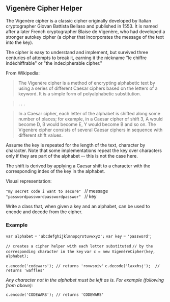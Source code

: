 ## Vigenère Cipher Helper

The Vigenère cipher is a classic cipher originally developed by Italian cryptographer Giovan Battista Bellaso and published in 1553. It is named after a later French cryptographer Blaise de Vigenère, who had developed a stronger autokey cipher (a cipher that incorporates the message of the text into the key).

The cipher is easy to understand and implement, but survived three centuries of attempts to break it, earning it the nickname "le chiffre indéchiffrable" or "the indecipherable cipher."

From Wikipedia:

> The Vigenère cipher is a method of encrypting alphabetic text by using a series of different Caesar ciphers based on the letters of a keyword. It is a simple form of polyalphabetic substitution.

> . . .

> In a Caesar cipher, each letter of the alphabet is shifted along some number of places; for example, in a Caesar cipher of shift 3, A would become D, B would become E, Y would become B and so on. The Vigenère cipher consists of several Caesar ciphers in sequence with different shift values.

Assume the key is repeated for the length of the text, character by character. Note that some implementations repeat the key over characters only if they are part of the alphabet -- this is not the case here.

The shift is derived by applying a Caesar shift to a character with the corresponding index of the key in the alphabet.

Visual representation:

`"my secret code i want to secure" ` // message
`"passwordpasswordpasswordpasswor" ` // key

Write a class that, when given a key and an alphabet, can be used to encode and decode from the cipher.

### Example

`var alphabet` = `'abcdefghijklmnopqrstuvwxyz';`
`var key` = `'password'`;

`// creates a cipher helper with each letter substituted`
`// by the corresponding character in the key`
`var c = new VigenèreCipher(key, alphabet);`

`c.encode('codewars'); // returns 'rovwsoiv'`
`c.decode('laxxhsj');  // returns 'waffles'`

_Any character not in the alphabet must be left as is. For example (following from above):_

`c.encode('CODEWARS'); // returns 'CODEWARS'`
